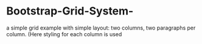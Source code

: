 # Bootstrap-Grid-System-
 a simple grid example with simple layout: two columns, two paragraphs per column. (Here styling for each column is used
